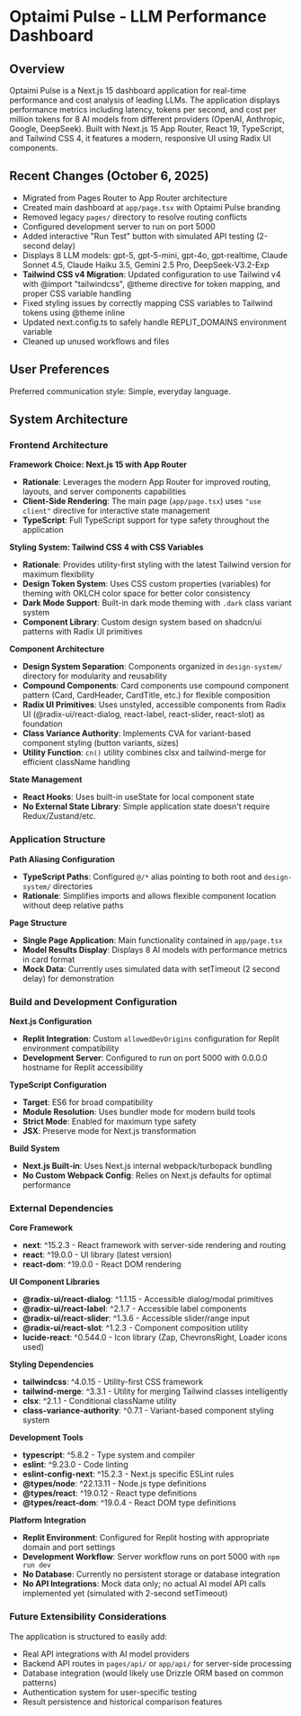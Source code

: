 # Optaimi Pulse - LLM Performance Dashboard

## Overview

Optaimi Pulse is a Next.js 15 dashboard application for real-time performance and cost analysis of leading LLMs. The application displays performance metrics including latency, tokens per second, and cost per million tokens for 8 AI models from different providers (OpenAI, Anthropic, Google, DeepSeek). Built with Next.js 15 App Router, React 19, TypeScript, and Tailwind CSS 4, it features a modern, responsive UI using Radix UI components.

## Recent Changes (October 6, 2025)
- Migrated from Pages Router to App Router architecture
- Created main dashboard at `app/page.tsx` with Optaimi Pulse branding
- Removed legacy `pages/` directory to resolve routing conflicts
- Configured development server to run on port 5000
- Added interactive "Run Test" button with simulated API testing (2-second delay)
- Displays 8 LLM models: gpt-5, gpt-5-mini, gpt-4o, gpt-realtime, Claude Sonnet 4.5, Claude Haiku 3.5, Gemini 2.5 Pro, DeepSeek-V3.2-Exp
- **Tailwind CSS v4 Migration**: Updated configuration to use Tailwind v4 with @import "tailwindcss", @theme directive for token mapping, and proper CSS variable handling
- Fixed styling issues by correctly mapping CSS variables to Tailwind tokens using @theme inline
- Updated next.config.ts to safely handle REPLIT_DOMAINS environment variable
- Cleaned up unused workflows and files

## User Preferences

Preferred communication style: Simple, everyday language.

## System Architecture

### Frontend Architecture

**Framework Choice: Next.js 15 with App Router**
- **Rationale**: Leverages the modern App Router for improved routing, layouts, and server components capabilities
- **Client-Side Rendering**: The main page (`app/page.tsx`) uses `"use client"` directive for interactive state management
- **TypeScript**: Full TypeScript support for type safety throughout the application

**Styling System: Tailwind CSS 4 with CSS Variables**
- **Rationale**: Provides utility-first styling with the latest Tailwind version for maximum flexibility
- **Design Token System**: Uses CSS custom properties (variables) for theming with OKLCH color space for better color consistency
- **Dark Mode Support**: Built-in dark mode theming with `.dark` class variant system
- **Component Library**: Custom design system based on shadcn/ui patterns with Radix UI primitives

**Component Architecture**
- **Design System Separation**: Components organized in `design-system/` directory for modularity and reusability
- **Compound Components**: Card components use compound component pattern (Card, CardHeader, CardTitle, etc.) for flexible composition
- **Radix UI Primitives**: Uses unstyled, accessible components from Radix UI (@radix-ui/react-dialog, react-label, react-slider, react-slot) as foundation
- **Class Variance Authority**: Implements CVA for variant-based component styling (button variants, sizes)
- **Utility Function**: `cn()` utility combines clsx and tailwind-merge for efficient className handling

**State Management**
- **React Hooks**: Uses built-in useState for local component state
- **No External State Library**: Simple application state doesn't require Redux/Zustand/etc.

### Application Structure

**Path Aliasing Configuration**
- **TypeScript Paths**: Configured `@/*` alias pointing to both root and `design-system/` directories
- **Rationale**: Simplifies imports and allows flexible component location without deep relative paths

**Page Structure**
- **Single Page Application**: Main functionality contained in `app/page.tsx`
- **Model Results Display**: Displays 8 AI models with performance metrics in card format
- **Mock Data**: Currently uses simulated data with setTimeout (2 second delay) for demonstration

### Build and Development Configuration

**Next.js Configuration**
- **Replit Integration**: Custom `allowedDevOrigins` configuration for Replit environment compatibility
- **Development Server**: Configured to run on port 5000 with 0.0.0.0 hostname for Replit accessibility

**TypeScript Configuration**
- **Target**: ES6 for broad compatibility
- **Module Resolution**: Uses bundler mode for modern build tools
- **Strict Mode**: Enabled for maximum type safety
- **JSX**: Preserve mode for Next.js transformation

**Build System**
- **Next.js Built-in**: Uses Next.js internal webpack/turbopack bundling
- **No Custom Webpack Config**: Relies on Next.js defaults for optimal performance

### External Dependencies

**Core Framework**
- **next**: ^15.2.3 - React framework with server-side rendering and routing
- **react**: ^19.0.0 - UI library (latest version)
- **react-dom**: ^19.0.0 - React DOM rendering

**UI Component Libraries**
- **@radix-ui/react-dialog**: ^1.1.15 - Accessible dialog/modal primitives
- **@radix-ui/react-label**: ^2.1.7 - Accessible label components
- **@radix-ui/react-slider**: ^1.3.6 - Accessible slider/range input
- **@radix-ui/react-slot**: ^1.2.3 - Component composition utility
- **lucide-react**: ^0.544.0 - Icon library (Zap, ChevronsRight, Loader icons used)

**Styling Dependencies**
- **tailwindcss**: ^4.0.15 - Utility-first CSS framework
- **tailwind-merge**: ^3.3.1 - Utility for merging Tailwind classes intelligently
- **clsx**: ^2.1.1 - Conditional className utility
- **class-variance-authority**: ^0.7.1 - Variant-based component styling system

**Development Tools**
- **typescript**: ^5.8.2 - Type system and compiler
- **eslint**: ^9.23.0 - Code linting
- **eslint-config-next**: ^15.2.3 - Next.js specific ESLint rules
- **@types/node**: ^22.13.11 - Node.js type definitions
- **@types/react**: ^19.0.12 - React type definitions
- **@types/react-dom**: ^19.0.4 - React DOM type definitions

**Platform Integration**
- **Replit Environment**: Configured for Replit hosting with appropriate domain and port settings
- **Development Workflow**: Server workflow runs on port 5000 with `npm run dev`
- **No Database**: Currently no persistent storage or database integration
- **No API Integrations**: Mock data only; no actual AI model API calls implemented yet (simulated with 2-second setTimeout)

### Future Extensibility Considerations

The application is structured to easily add:
- Real API integrations with AI model providers
- Backend API routes in `pages/api/` or `app/api/` for server-side processing
- Database integration (would likely use Drizzle ORM based on common patterns)
- Authentication system for user-specific testing
- Result persistence and historical comparison features